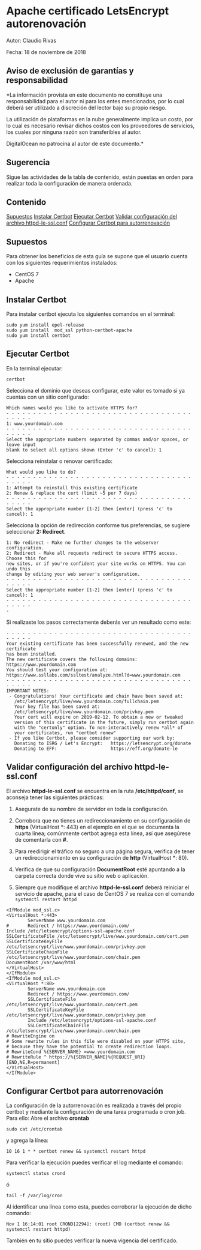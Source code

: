 # Apache certificado LetsEncrypt autorenovación

Autor: Claudio Rivas

Fecha: 18 de noviembre de 2018

## Aviso de exclusión de garantías y responsabilidad


*La información provista en este documento no constituye una responsabilidad para el autor ni para los entes mencionados, por lo cual deberá ser utilizado a discreción del lector bajo su propio riesgo.

La utilización de plataformas en la nube generalmente implica un costo, por lo cual es necesario revisar dichos costos con los proveedores de servicios, los cuales por ninguna razón son transferibles al autor.

DigitalOcean no patrocina al autor de este documento.*


## Sugerencia
Sigue las actividades de la tabla de contenido, están puestas en orden para realizar toda la configuración de manera ordenada.

## Contenido
[Supuestos](supuestos)
[Instalar Certbot](instalar-certbot)
[Ejecutar Certbot](ejecutar-certbot)
[Validar configuración del archivo httpd-le-ssl.conf](validar-configuracion-del-archivo-httpd-le-ssl.conf)
[Configurar Certbot para autorrenovación](configurar-certbot-para-autorenovacion)


## Supuestos
Para obtener los beneficios de esta guía se supone que el usuario cuenta con los siguientes requerimientos instalados:

- CentOS 7
- Apache


## Instalar Certbot
Para instalar certbot ejecuta los siguientes comandos en el terminal:

```
sudo yum install epel-release
sudo yum install  mod_ssl python-certbot-apache
sudo yum install certbot
```

## Ejecutar Certbot
En la terminal ejecutar:
```
certbot
```

Selecciona el dominio que deseas configurar, este valor es tomado si ya cuentas con un sitio configurado:

```
Which names would you like to activate HTTPS for?
- - - - - - - - - - - - - - - - - - - - - - - - - - - - - - - - - - - - - - - -
1: www.yourdomain.com
- - - - - - - - - - - - - - - - - - - - - - - - - - - - - - - - - - - - - - - -
Select the appropriate numbers separated by commas and/or spaces, or leave input
blank to select all options shown (Enter 'c' to cancel): 1
```

Selecciona reinstalar o renovar certificado:

```
What would you like to do?
- - - - - - - - - - - - - - - - - - - - - - - - - - - - - - - - - - - - - - - -
1: Attempt to reinstall this existing certificate
2: Renew & replace the cert (limit ~5 per 7 days)
- - - - - - - - - - - - - - - - - - - - - - - - - - - - - - - - - - - - - - - -
Select the appropriate number [1-2] then [enter] (press 'c' to cancel): 1
```
Selecciona la opción de redirección conforme tus preferencias, se sugiere seleccionar **2: Redirect**.

```
1: No redirect - Make no further changes to the webserver configuration.
2: Redirect - Make all requests redirect to secure HTTPS access. Choose this for
new sites, or if you're confident your site works on HTTPS. You can undo this
change by editing your web server's configuration.
- - - - - - - - - - - - - - - - - - - - - - - - - - - - - - - - - - - - - - - -
Select the appropriate number [1-2] then [enter] (press 'c' to cancel): 1
- - - - - - - - - - - - - - - - - - - - - - - - - - - - - - - - - - - - - - - -
-
```

Si realizaste los pasos correctamente deberás ver un resultado como este:

```
- - - - - - - - - - - - - - - - - - - - - - - - - - - - - - - - - - - - - - - -
Your existing certificate has been successfully renewed, and the new certificate
has been installed.
The new certificate covers the following domains: https://www.yourdomain.com
You should test your configuration at:
https://www.ssllabs.com/ssltest/analyze.html?d=www.yourdomain.com
- - - - - - - - - - - - - - - - - - - - - - - - - - - - - - - - - - - - - - - -
IMPORTANT NOTES:
 - Congratulations! Your certificate and chain have been saved at:
   /etc/letsencrypt/live/www.yourdomain.com/fullchain.pem
   Your key file has been saved at:
   /etc/letsencrypt/live/www.yourdomain.com/privkey.pem
   Your cert will expire on 2019-02-12. To obtain a new or tweaked
   version of this certificate in the future, simply run certbot again
   with the "certonly" option. To non-interactively renew *all* of
   your certificates, run "certbot renew"
 - If you like Certbot, please consider supporting our work by:
   Donating to ISRG / Let's Encrypt:   https://letsencrypt.org/donate
   Donating to EFF:                    https://eff.org/donate-le
```
   
   
## Validar configuración del archivo httpd-le-ssl.conf

El archivo **httpd-le-ssl.conf** se encuentra en la ruta **/etc/httpd/conf**, se aconseja tener las siguientes prácticas:

1. Asegurate de su nombre de servidor en toda la configuración.

2. Corrobora que no tienes un redireccionamiento en su configuración de **https**  (VirtualHost *: 443) en el ejemplo en el que se documenta la cuarta línea; comúnmente certbot agrega esta línea, así que asegúrese de comentarla con **\#**.

3. Para reedirigir el tráfico no seguro a una página segura, verifica de tener un redireccionamiento en su configuración de **http** (VirtualHost *: 80).

4. Verifica de que su configuración **DocumentRoot** esté apuntando a la carpeta correcta donde vive su sitio web o aplicación.
5. Siempre que modifique el archivo **httpd-le-ssl.conf** deberá reiniciar el servicio de apache, para el caso de CentOS 7 se realiza con el comando ```systemctl restart httpd```

```
<IfModule mod_ssl.c>
<VirtualHost *:443>
        ServerName www.yourdomain.com
#       Redirect / https://www.yourdomain.com/
Include /etc/letsencrypt/options-ssl-apache.conf
SSLCertificateFile /etc/letsencrypt/live/www.yourdomain.com/cert.pem
SSLCertificateKeyFile /etc/letsencrypt/live/www.yourdomain.com/privkey.pem
SSLCertificateChainFile /etc/letsencrypt/live/www.yourdomain.com/chain.pem
DocumentRoot /var/www/html
</VirtualHost>
</IfModule>
<IfModule mod_ssl.c>
<VirtualHost *:80>
        ServerName www.yourdomain.com
        Redirect / https://www.yourdomain.com/
        SSLCertificateFile /etc/letsencrypt/live/www.yourdomain.com/cert.pem
        SSLCertificateKeyFile /etc/letsencrypt/live/www.yourdomain.com/privkey.pem
        Include /etc/letsencrypt/options-ssl-apache.conf
        SSLCertificateChainFile /etc/letsencrypt/live/www.yourdomain.com/chain.pem
# RewriteEngine on
# Some rewrite rules in this file were disabled on your HTTPS site,
# because they have the potential to create redirection loops.
# RewriteCond %{SERVER_NAME} =www.yourdomain.com
# RewriteRule ^ https://%{SERVER_NAME}%{REQUEST_URI} [END,NE,R=permanent]
</VirtualHost>
</IfModule>
```


## Configurar Certbot para autorrenovación
La configuración de la autorrenovación es realizada a través del propio certbot y mediante la configuración de una tarea programada o cron job. Para ello:
Abre el archivo **crontab**

```
sudo cat /etc/crontab
```

y agrega la línea:

```
10 16 1 * * certbot renew && systemctl restart httpd
```

Para verificar la ejecución puedes verificar el log mediante el comando:

```
systemctl status crond
```
ó

```
tail -f /var/log/cron
```
Al identificar una línea como esta, puedes corroborar la ejecución de dicho comando:

```
Nov 1 16:14:01 root CROND[2294]: (root) CMD (certbot renew && systemctl restart httpd)
```
También en tu sitio puedes verificar la nueva vigencia del certificado.

